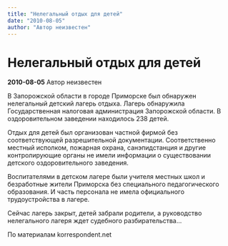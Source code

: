 ```yaml
---
title: "Нелегальный отдых для детей"
date: "2010-08-05"
author: "Автор неизвестен"
---
```


# Нелегальный отдых для детей

**2010-08-05** Автор неизвестен

В Запорожской области в городе Приморске был обнаружен нелегальный детский лагерь отдыха. Лагерь обнаружила Государственная налоговая администрация Запорожской области. В оздоровительном заведении находилось 238 детей.

Отдых для детей был организован частной фирмой без соответствующей разрешительной документации. Соответственно местный исполком, пожарная охрана, санэпидстанция и другие контролирующие органы не имели информации о существовании детского оздоровительного заведения.

Воспитателями в детском лагере были учителя местных школ и безработные жители Приморска без специального педагогического образования. И часть персонала не имела официального трудоустройства в лагере.

Сейчас лагерь закрыт, детей забрали родители, а руководство нелегального лагеря ждет судебного разбирательства...

По материалам korrespondent.net